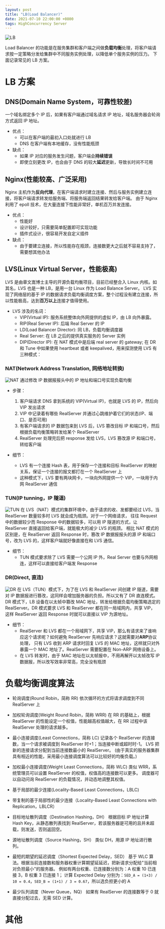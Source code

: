 ```yaml
---
layout: post
title: "LB(Load Balancer)"
date: 2021-07-10 22:00:00 +0800
tags: HighConcurrency Server
---
```


![LB](/assets/images/2021-07-10-LB_1.png)

Load Balancer 的功能是在服务集群和客户端之间做**负载均衡**处理，将客户端请求按一定策略分发给集群中不同服务实例处理，以降低单个服务实例的压力。
下面记录常见的 LB 方案。

# LB 方案

## DNS(Domain Name System，可靠性较差)

一个域名绑定多个 IP 后，如果有客户端通过域名请求 IP 地址，域名服务器会轮询方式返回 IP 地址。

- 优点：
  - 可以在客户端的最初入口处就进行 LB
  - DNS 在客户端有本地缓存，没有性能瓶颈
- 缺点：
  - 如果 IP 对应的服务发生问题，客户端会**持续错误**
  - 即使立刻更改 IP，也会由于 DNS 的较大**延迟**更新，导致长时间不可用

## Nginx(性能较高、广泛采用)

Nginx 主机作为**反向代理**，在客户端请求时建立连接、然后与服务实例建立连接，将客户端请求转发给服务端、将服务端返回结果转发给客户端。
由于 Nginx 利用了 epoll 技术，在大量连接下性能非常好，单机百万并发连接。

- 优点：
  - 性能好
  - 设计较好，只需要简单配置即可实现功能
  - 插件式设计，很容易开发自定义插件
- 缺点：
  - 由于要建立连接，所以性能存在瓶颈，连接数更大之后就不容易支持了，需要想其他办法

## LVS(Linux Virtual Server，性能极高)

LVS 是由章文嵩博士主导的开源负载均衡项目，目前已经整合入 Linux 内核。如其名，LVS 也是一种 LB，是用一台 Linux 作为 Load Balance Server。
LVS 实现了网络层的基于 IP 的数据请求负载均衡调度方案，整个过程没有建立连接，所以性能极高，达到**百万以上**连接才值得使用。

- LVS 涉及的名词：
  - VIP(Virtual IP):
    服务系统整体向外网提供的虚拟 IP，由 LB 向外暴露。
  - RIP(Real Server IP):
    后端 Real Server 的 IP
  - LD(Load Balancer Director):
    同 LB，负载均衡调度器
  - Real Server:
    在 LB 之后的提供真实服务的 Server 实例
  - DIP(Director IP):
    在 NAT 模式中是后端 real server 的 gateway; 在 DR 和 Tune 中如果使用 heartbeat 或者 keepalived，用来探测使用
    LVS 有三种模式：

### **NAT**(Network Address Translation, 网络地址转换)

![NAT](/assets/images/2021-07-10-LB_2.jpg)
通过修改 IP 数据报报头中的 IP 地址和端口号实现负载均衡

- 步骤：

  1. 客户端请求 DNS 拿到系统的 VIP(Virtual IP)，也就是 LVS 的 IP，然后向 VIP 发出请求
  2. VIP 中记录着有哪些 RealServer 并通过心跳维护着它们的状态(IP、端口、是否可用)
  3. 有客户端请求的 IP 数据包来到 LVS 后，LVS 篡改目标 IP 和端口号，然后根据负载均衡策略转发给某个 RealServer
  4. RealServer 处理完后把 response 发给 LVS，LVS 篡改源 IP 和端口号，转给客户端

- 细节：
  - LVS 有一个连接 Hash 表，用于保存一个连接和目标 RealServer 的映射关系，保证一个连接的报文都打在一个 RealServer 上
  - 这种模式下，LVS 要有两块网卡，一块向外网提供一个 VIP，一块用于内网 RealServer 通信

### **TUN**(IP tunning，IP 隧道)

![TUN](/assets/images/2021-07-10-LB_3.jpg)
在 LVS（NAT）模式的集群环境中，由于请求的收、发都要经过 LVS，当 RealServer 数量较多时 LVS 就会成为瓶颈。对于一个网络请求，
往往 Request 中的数据较少而 Response 中的数据较多，可以用 IP 隧道的方式，让 RealServer 直接返回给客户端，就能极大的减少 LVS 的瓶颈。
相比 NAT 模式的区别是，在 RealServer 返回 Response 时，篡改 IP 数据报报头的源 IP 和端口号，改为 LVS 的，这样客户端就好像直接在和 LVS 通信。

- 细节：
  - TUN 模式要求除了 LVS 需要一个公网 IP 外，Real Server 也要与外网相连，这样可以直接给客户端发 Response

### **DR**(Direct, 直连)

![DR](/assets/images/2021-07-10-LB_4.jpg)
在 LVS（TUN）模式下，为了在 LVS 和 RealServer 间创建 IP 隧道，需要对 IP 数据报进行篡改，这同样会增加服务器的负担。所以又有了 DR 直连模式。
DR 模式下，LB 设备在以太帧中篡改 MAC 地址，转发给根据负载均衡策略选定的 RealServer。DR 模式要求 LVS 和 RealServer 都在同一局域网内，共享 VIP，
这样 RealServer 返回 Response 时就可以直接以 VIP 为源地址。

- 细节：
  - RealServer 和 LVS 都在一个局域网下，共享 VIP，那么有请求来了谁响应这个请求呢？如何避免 RealServer 先响应请求？这就需要对**ARP**协议处理，
    只有 LVS 收到 ARP 请求时回复 LVS 的 MAC 地址，这样就只对外暴露一个 MAC 地址了。RealServer 需要配置在 Non-ARP 网络设备上。
  - 在 LVS 转发时，由于 MAC 地址在以太帧报中，不用再解开以太帧改写 IP 数据报，所以改写效率非常高，完全没有瓶颈

# 负载均衡调度算法

- 轮询调度(Round Robin，简称 RR)
  依次循环的方式将请求调度到不同 RealServer 上

- 加权轮询调度(Weight Round Robin，简称 WRR)
  在 RR 的基础上，根据 RealServer 的性能设定一个权值，性能越高权值越大，在 RR 过程中该 RealServer 处理的请求越多。

- 最小连接调度(Least Connections，简称 LC)
  记录各个 RealServer 的连接数，当一个请求被调度到 RealServer 时+1；当连接中断或超时时-1。
  LVS 把新的连接请求分配到当前连接数最小的 RealServer。
  (由于真实的服务器集群具有相近的性能，采用最小连接调度算法可以比较好的均衡负载。)

- 加权最小连接调度(Weight Least Connections，简称 WLC)
  类似 WRR，系统管理员可以设置 RealServer 的权值，权值高的连接数可以更多。
  调度器可以自动问询 RealServer 的负载情况，并动态地调整其权值。

- 基于局部的最少连接(Locality-Based Least Connections，LBLC)

- 带复制的基于局部性的最少连接（Locality-Based Least Connections with Replication，LBLCR）

- 目标地址散列调度（Destination Hashing，DH）
  根据目标 IP 地址计算 Hash Key，从静态散列表找到 RealServer，若该服务器是可用的且并未超载，则发送，否则返回空。

- 源地址散列调度（Source Hashing，SH）
  类似 DH，用源 IP 地址进行散列。

- 最短的期望的延迟调度（Shortest Expected Delay，SED）
  基于 WLC 算法。根据当前连接数和服务器权重计算期望延延迟，把新请求分配给"当前相对负担最小"的服务器。
  例如有两台权重、已连接数分别为：A 权重 10 已连接 3，B 权重 3 已连接 1；
  计算 Expected Delay 分别为：`SED_A = (1+3) / 10 = 0.4`，`SED_B = (1+1) / 3 = 0.67`，所以选负担更小的 A

- 最少队列调度（Never Queue，NQ）
  如果有 RealServer 的连接数等于 0 就直接分配过去，无需 SED 计算。

# 其他
